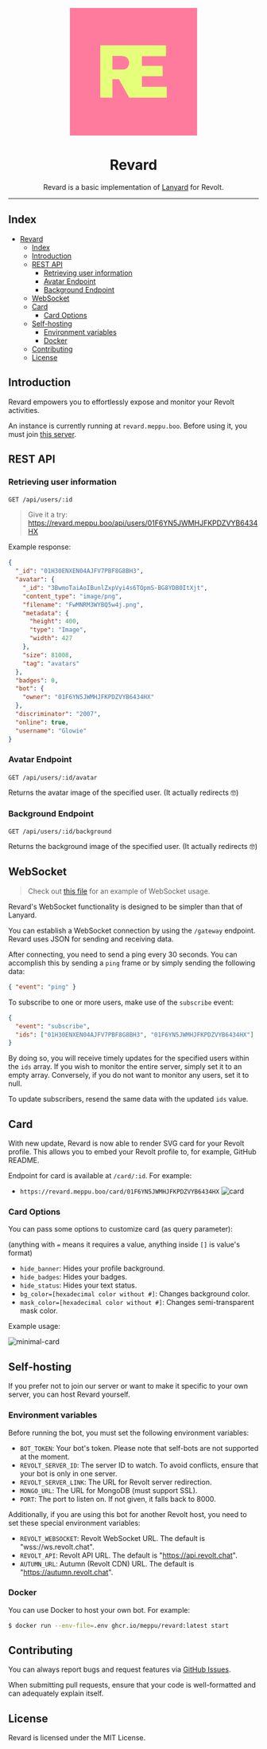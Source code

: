 <div align="center">

![logo](.github/assets/revard.png)

# Revard

Revard is a basic implementation of [Lanyard](https://github.com/Phineas/lanyard) for Revolt.

</div>

<hr />

## Index

- [Revard](#revard)
  - [Index](#index)
  - [Introduction](#introduction)
  - [REST API](#rest-api)
    - [Retrieving user information](#retrieving-user-information)
    - [Avatar Endpoint](#avatar-endpoint)
    - [Background Endpoint](#background-endpoint)
  - [WebSocket](#websocket)
  - [Card](#card)
    - [Card Options](#card-options)
  - [Self-hosting](#self-hosting)
    - [Environment variables](#environment-variables)
    - [Docker](#docker)
  - [Contributing](#contributing)
  - [License](#license)

## Introduction

Revard empowers you to effortlessly expose and monitor your Revolt activities.

An instance is currently running at `revard.meppu.boo`. Before using it, you must join [this server](https://revard.meppu.boo/).

## REST API

### Retrieving user information

`GET /api/users/:id`

> Give it a try: https://revard.meppu.boo/api/users/01F6YN5JWMHJFKPDZVYB6434HX

Example response:

```json
{
  "_id": "01H30ENXEN04AJFV7PBF8G8BH3",
  "avatar": {
    "_id": "3BwmoTaiAoIBunlZxpVyi4s6TOpmS-BG8YDB0ItXjt",
    "content_type": "image/png",
    "filename": "FwMNRM3WYBQ5w4j.png",
    "metadata": {
      "height": 400,
      "type": "Image",
      "width": 427
    },
    "size": 81008,
    "tag": "avatars"
  },
  "badges": 0,
  "bot": {
    "owner": "01F6YN5JWMHJFKPDZVYB6434HX"
  },
  "discriminator": "2007",
  "online": true,
  "username": "Glowie"
}
```

### Avatar Endpoint

`GET /api/users/:id/avatar`

Returns the avatar image of the specified user. (It actually redirects 🤓)

### Background Endpoint

`GET /api/users/:id/background`

Returns the background image of the specified user. (It actually redirects 🤓)

## WebSocket

> Check out [this file](https://github.com/meppu/website/blob/main/js/index.js) for an example of WebSocket usage.

Revard's WebSocket functionality is designed to be simpler than that of Lanyard.

You can establish a WebSocket connection by using the `/gateway` endpoint. Revard uses JSON for sending and receiving data.

After connecting, you need to send a ping every 30 seconds. You can accomplish this by sending a `ping` frame or by simply sending the following data:

```json
{ "event": "ping" }
```

To subscribe to one or more users, make use of the `subscribe` event:

```json
{
  "event": "subscribe",
  "ids": ["01H30ENXEN04AJFV7PBF8G8BH3", "01F6YN5JWMHJFKPDZVYB6434HX"]
}
```

By doing so, you will receive timely updates for the specified users within the `ids` array. If you wish to monitor the entire server, simply set it to an empty array. Conversely, if you do not want to monitor any users, set it to null.

To update subscribers, resend the same data with the updated `ids` value.

## Card

With new update, Revard is now able to render SVG card for your Revolt profile. This allows you to embed your Revolt profile to, for example, GitHub README.

Endpoint for card is available at `/card/:id`. For example:

- `https://revard.meppu.boo/card/01F6YN5JWMHJFKPDZVYB6434HX`
  ![card](https://revard.meppu.boo/card/01F6YN5JWMHJFKPDZVYB6434HX)

### Card Options

You can pass some options to customize card (as query parameter):

(anything with `=` means it requires a value, anything inside `[]` is value's format)

- `hide_banner`: Hides your profile background.
- `hide_badges`: Hides your badges.
- `hide_status`: Hides your text status.
- `bg_color=[hexadecimal color without #]`: Changes background color.
- `mask_color=[hexadecimal color without #]`: Changes semi-transparent mask color.

Example usage:

![minimal-card](https://revard.meppu.boo/card/01F6YN5JWMHJFKPDZVYB6434HX?hide_banner&hide_badges)

## Self-hosting

If you prefer not to join our server or want to make it specific to your own server, you can host Revard yourself.

### Environment variables

Before running the bot, you must set the following environment variables:

- `BOT_TOKEN`: Your bot's token. Please note that self-bots are not supported at the moment.
- `REVOLT_SERVER_ID`: The server ID to watch. To avoid conflicts, ensure that your bot is only in one server.
- `REVOLT_SERVER_LINK`: The URL for Revolt server redirection.
- `MONGO_URL`: The URL for MongoDB (must support SSL).
- `PORT`: The port to listen on. If not given, it falls back to 8000.

Additionally, if you are using this bot for another Revolt host, you need to set these special environment variables:

- `REVOLT_WEBSOCKET`: Revolt WebSocket URL. The default is "wss://ws.revolt.chat".
- `REVOLT_API`: Revolt API URL. The default is "https://api.revolt.chat".
- `AUTUMN_URL`: Autumn (Revolt CDN) URL. The default is "https://autumn.revolt.chat".

### Docker

You can use Docker to host your own bot. For example:

```bash
$ docker run --env-file=.env ghcr.io/meppu/revard:latest start
```

## Contributing

You can always report bugs and request features via [GitHub Issues](/issues).

When submitting pull requests, ensure that your code is well-formatted and can adequately explain itself.

## License

Revard is licensed under the MIT License.
